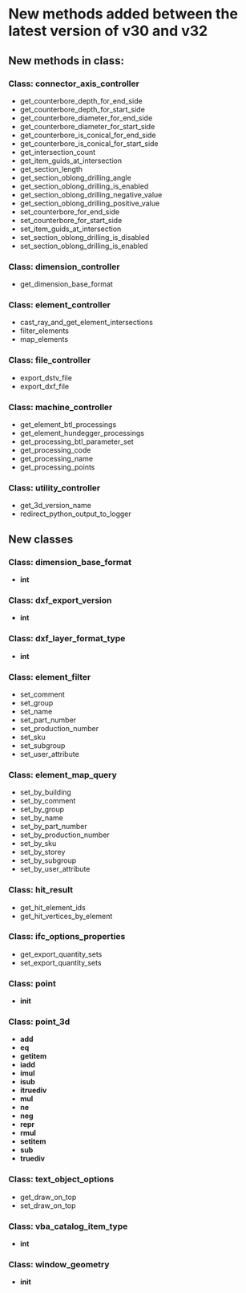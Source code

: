 # New methods added between the latest version of v30 and v32

## New methods in class:

### Class: connector_axis_controller

* get_counterbore_depth_for_end_side
* get_counterbore_depth_for_start_side
* get_counterbore_diameter_for_end_side
* get_counterbore_diameter_for_start_side
* get_counterbore_is_conical_for_end_side
* get_counterbore_is_conical_for_start_side
* get_intersection_count
* get_item_guids_at_intersection
* get_section_length
* get_section_oblong_drilling_angle
* get_section_oblong_drilling_is_enabled
* get_section_oblong_drilling_negative_value
* get_section_oblong_drilling_positive_value
* set_counterbore_for_end_side
* set_counterbore_for_start_side
* set_item_guids_at_intersection
* set_section_oblong_drilling_is_disabled
* set_section_oblong_drilling_is_enabled

### Class: dimension_controller

* get_dimension_base_format

### Class: element_controller

* cast_ray_and_get_element_intersections
* filter_elements
* map_elements

### Class: file_controller

* export_dstv_file
* export_dxf_file

### Class: machine_controller

* get_element_btl_processings
* get_element_hundegger_processings
* get_processing_btl_parameter_set
* get_processing_code
* get_processing_name
* get_processing_points

### Class: utility_controller

* get_3d_version_name
* redirect_python_output_to_logger

## New classes

### Class: dimension_base_format

* __int__

### Class: dxf_export_version

* __int__

### Class: dxf_layer_format_type

* __int__

### Class: element_filter

* set_comment
* set_group
* set_name
* set_part_number
* set_production_number
* set_sku
* set_subgroup
* set_user_attribute

### Class: element_map_query

* set_by_building
* set_by_comment
* set_by_group
* set_by_name
* set_by_part_number
* set_by_production_number
* set_by_sku
* set_by_storey
* set_by_subgroup
* set_by_user_attribute

### Class: hit_result

* get_hit_element_ids
* get_hit_vertices_by_element

### Class: ifc_options_properties

* get_export_quantity_sets
* set_export_quantity_sets

### Class: point

* __init__

### Class: point_3d

* __add__
* __eq__
* __getitem__
* __iadd__
* __imul__
* __isub__
* __itruediv__
* __mul__
* __ne__
* __neg__
* __repr__
* __rmul__
* __setitem__
* __sub__
* __truediv__

### Class: text_object_options

* get_draw_on_top
* set_draw_on_top

### Class: vba_catalog_item_type

* __int__

### Class: window_geometry

* __init__
